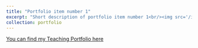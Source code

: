 ```yaml
---
title: "Portfolio item number 1"
excerpt: "Short description of portfolio item number 1<br/><img src='/images/500x300.png'>"
collection: portfolio
---
```


[You can find my Teaching Portfolio here](https://github.com/dvsolano/dvsolano.github.io/blob/master/_portfolio/Teaching_Portfolio.pdf)
